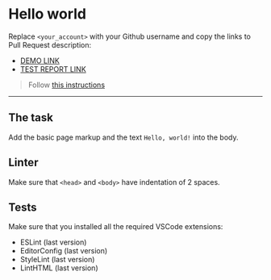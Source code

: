# Hello world

Replace `<your_account>` with your Github username and copy the links to Pull Request description:
- [DEMO LINK](https://BohdanKapko/.github.io/layout_hello-world/)
- [TEST REPORT LINK](https://BohdanKapko/.github.io/layout_hello-world/report/html_report/)

> Follow [this instructions](https://mate-academy.github.io/layout_task-guideline/#how-to-solve-the-layout-tasks-on-github)
___

## The task

Add the basic page markup and the text `Hello, world!` into the body.

## Linter

Make sure that `<head>` and `<body>` have indentation of 2 spaces.

## Tests

Make sure that you installed all the required VSCode extensions:

- ESLint (last version)
- EditorConfig (last version)
- StyleLint (last version)
- LintHTML (last version)
